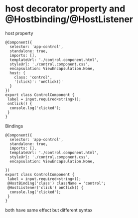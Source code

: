 # host decorator property and @Hostbinding/@HostListener

host property
```TS
@Component({
  selector: 'app-control',
  standalone: true,
  imports: [],
  templateUrl: './control.component.html',
  styleUrl: './control.component.css',
  encapsulation: ViewEncapsulation.None,
  host: {
    class: 'control',
    '(click)': 'onClick()'
  }
})
export class ControlComponent {
 label = input.required<string>();
 onClick() {
  console.log('clicked');
 }
}
```

Bindings
```TS
@Component({
  selector: 'app-control',
  standalone: true,
  imports: [],
  templateUrl: './control.component.html',
  styleUrl: './control.component.css',
  encapsulation: ViewEncapsulation.None,

})
export class ControlComponent {
 label = input.required<string>();
 @HostBinding('class') className = 'control';
 @HostListener('click') onClick() {
  console.log('clicked');
 }
}
```

both have same effect but different syntax